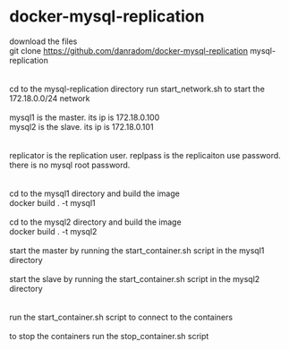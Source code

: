 # docker-mysql-replication

download the files<br />
git clone https://github.com/danradom/docker-mysql-replication mysql-replication<br />
<br />
<br />
cd to the mysql-replication directory run start_network.sh to start the 172.18.0.0/24 network<br />
<br />
mysql1 is the master.  its ip is 172.18.0.100<br />
mysql2 is the slave.  its ip is 172.18.0.101<br />
<br />
<br />
replicator is the replication user.  replpass is the replicaiton use password.  there is no mysql root password.<br />
<br />
<br />
cd to the mysql1 directory and build the image<br />
docker build . -t mysql1<br />
<br />
cd to the mysql2 directory and build the image<br />
docker build . -t mysql2<br />
<br />
start the master by running the start_container.sh script in the mysql1 directory<br />
<br />
start the slave by running the start_container.sh script in the mysql2 directory<br />
<br />
<br />
run the start_container.sh script to connect to the containers<br />
<br />
to stop the containers run the stop_container.sh script<br />

